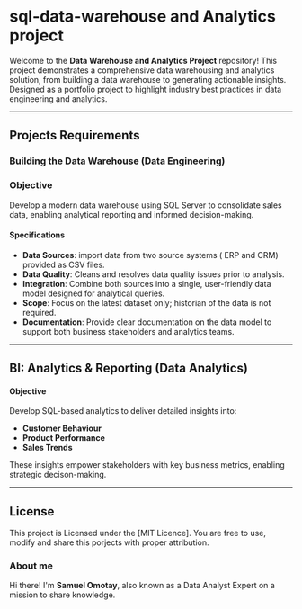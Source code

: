 # sql-data-warehouse and Analytics project


Welcome to the **Data Warehouse and Analytics Project** repository!
This project demonstrates a comprehensive data warehousing and analytics solution, from building a data warehouse to generating actionable insights. Designed as a  portfolio project to
highlight industry best practices in data engineering and analytics.

----


## Projects Requirements

### Building the Data Warehouse  (Data Engineering)

### Objective
Develop a modern data warehouse using SQL Server to consolidate sales data, enabling analytical reporting and informed decision-making.


#### Specifications
- **Data Sources**: import data from two source systems ( ERP and CRM) provided as CSV files.
- **Data Quality**: Cleans and resolves data quality issues prior to analysis.
- **Integration**: Combine both sources into a single, user-friendly data model designed for analytical queries.
- **Scope**: Focus on the latest dataset only; historian of the data is not required.
- **Documentation**: Provide clear documentation on the data model to support both business stakeholders and analytics teams.

- --

## BI: Analytics & Reporting (Data Analytics)

#### Objective
Develop SQL-based analytics to deliver detailed insights into:
- **Customer Behaviour**
-  **Product Performance**
-  **Sales Trends**


These insights empower stakeholders with key business metrics, enabling strategic decison-making.

----
## License
This project is Licensed under the [MIT Licence]. You are free to use, modify and share this porjects with proper attribution.

### About me

Hi there! I'm **Samuel Omotay**, also known as a Data Analyst Expert on a mission to share knowledge.



